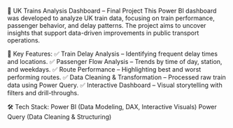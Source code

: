 🚆 UK Trains Analysis Dashboard – Final Project
This Power BI dashboard was developed to analyze UK train data, focusing on train performance, passenger behavior, and delay patterns. The project aims to uncover insights that support data-driven improvements in public transport operations.

🚀 Key Features:
✅ Train Delay Analysis – Identifying frequent delay times and locations.
✅ Passenger Flow Analysis – Trends by time of day, station, and weekdays.
✅ Route Performance – Highlighting best and worst performing routes.
✅ Data Cleaning & Transformation – Processed raw train data using Power Query.
✅ Interactive Dashboard – Visual storytelling with filters and drill-throughs.

🛠 Tech Stack:
Power BI (Data Modeling, DAX, Interactive Visuals)
Power Query (Data Cleaning & Structuring)
